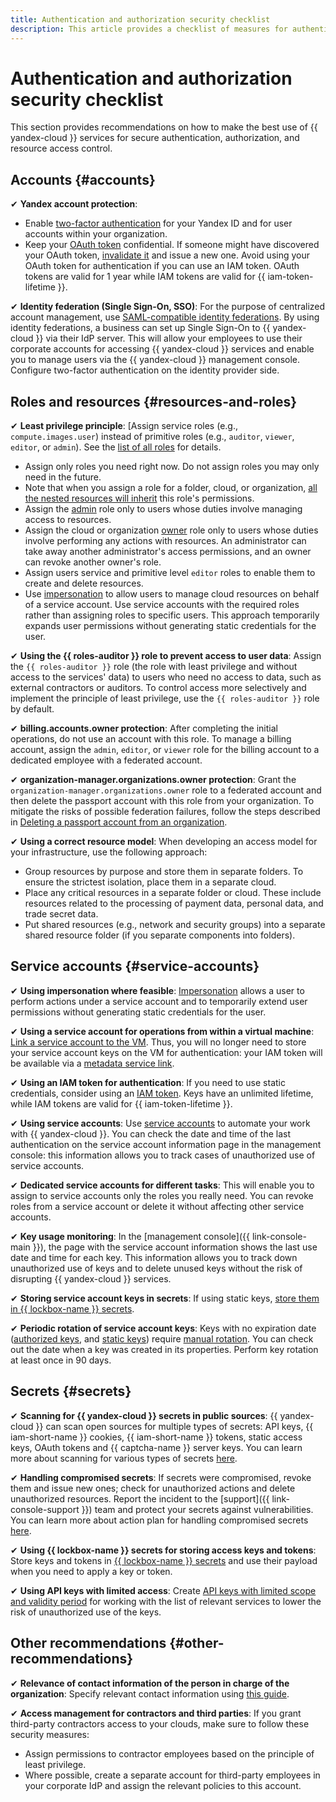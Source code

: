 ```yaml
---
title: Authentication and authorization security checklist
description: This article provides a checklist of measures for authentication, authorization, and {{ yandex-cloud }} resource access control.
---
```


# Authentication and authorization security checklist

This section provides recommendations on how to make the best use of {{ yandex-cloud }} services for secure authentication, authorization, and resource access control.

## Accounts {#accounts}

✔ **Yandex account protection**:

   * Enable [two-factor authentication](https://yandex.ru/support/passport/authorization/twofa.html) for your Yandex ID and for user accounts within your organization.
   * Keep your [OAuth token](../../iam/concepts/authorization/oauth-token.md) confidential. If someone might have discovered your OAuth token, [invalidate it](https://yandex.ru/dev/oauth/doc/dg/reference/token-invalidate-docpage/) and issue a new one. Avoid using your OAuth token for authentication if you can use an IAM token. OAuth tokens are valid for 1 year while IAM tokens are valid for {{ iam-token-lifetime }}.

✔ **Identity federation (Single Sign-On, SSO)**: For the purpose of centralized account management, use [SAML-compatible identity federations](../../organization/concepts/add-federation.md). By using identity federations, a business can set up Single Sign-On to {{ yandex-cloud }} via their IdP server. This will allow your employees to use their corporate accounts for accessing {{ yandex-cloud }} services and enable you to manage users via the {{ yandex-cloud }} management console. Configure two-factor authentication on the identity provider side.

## Roles and resources {#resources-and-roles}

✔ **Least privilege principle**: [Assign service roles (e.g., `compute.images.user`) instead of primitive roles (e.g., `auditor`, `viewer`, `editor`, or `admin`). See the [list of all roles](../../iam/roles-reference.md) for details.

   * Assign only roles you need right now. Do not assign roles you may only need in the future.
   * Note that when you assign a role for a folder, cloud, or organization, [all the nested resources will inherit](../../iam/concepts/access-control/index.md#inheritance) this role's permissions.
   * Assign the [admin](../../iam/roles-reference.md#admin) role only to users whose duties involve managing access to resources. 
   * Assign the cloud or organization [owner](../../resource-manager/security/index.md#resource-manager-clouds-owner) role only to users whose duties involve performing any actions with resources. An administrator can take away another administrator's access permissions, and an owner can revoke another owner's role.
   * Assign users service and primitive level `editor` roles to enable them to create and delete resources.
   * Use [impersonation](../../iam/concepts/access-control/index.md#impersonation) to allow users to manage cloud resources on behalf of a service account. Use service accounts with the required roles rather than assigning roles to specific users. This approach temporarily expands user permissions without generating static credentials for the user.

✔ **Using the {{ roles-auditor }} role to prevent access to user data**: Assign the `{{ roles-auditor }}` role (the role with least privilege and without access to the services' data) to users who need no access to data, such as external contractors or auditors. To control access more selectively and implement the principle of least privilege, use the `{{ roles-auditor }}` role by default.

✔ **billing.accounts.owner protection**: After completing the initial operations, do not use an account with this role. To manage a billing account, assign the `admin`, `editor`, or `viewer` role for the billing account to a dedicated employee with a federated account.

✔ **organization-manager.organizations.owner protection**: Grant the `organization-manager.organizations.owner` role to a federated account and then delete the passport account with this role from your organization. To mitigate the risks of possible federation failures, follow the steps described in [Deleting a passport account from an organization](../operations/account-deletion.md).

✔ **Using a correct resource model**: When developing an access model for your infrastructure, use the following approach:

   * Group resources by purpose and store them in separate folders. To ensure the strictest isolation, place them in a separate cloud.
   * Place any critical resources in a separate folder or cloud. These include resources related to the processing of payment data, personal data, and trade secret data.
   * Put shared resources (e.g., network and security groups) into a separate shared resource folder (if you separate components into folders).

## Service accounts {#service-accounts}

✔ **Using impersonation where feasible**: [Impersonation](../../iam/operations/sa/set-access-bindings.md#impersonation) allows a user to perform actions under a service account and to temporarily extend user permissions without generating static credentials for the user.

✔ **Using a service account for operations from within a virtual machine**: [Link a service account to the VM](../../compute/operations/vm-connect/auth-inside-vm.md). Thus, you will no longer need to store your service account keys on the VM for authentication: your IAM token will be available via a [metadata service link](../../compute/operations/vm-connect/auth-inside-vm.md#auth-inside-vm).

✔ **Using an IAM token for authentication**: If you need to use static credentials, consider using an [IAM token](../../iam/concepts/authorization/iam-token.md). Keys have an unlimited lifetime, while IAM tokens are valid for {{ iam-token-lifetime }}.

✔ **Using service accounts**: Use [service accounts](../../iam/concepts/users/service-accounts.md) to automate your work with {{ yandex-cloud }}. You can check the date and time of the last authentication on the service account information page in the management console: this information allows you to track cases of unauthorized use of service accounts.

✔ **Dedicated service accounts for different tasks**: This will enable you to assign to service accounts only the roles you really need. You can revoke roles from a service account or delete it without affecting other service accounts.

✔ **Key usage monitoring**: In the [management console]({{ link-console-main }}), the page with the service account information shows the last use date and time for each key. This information allows you to track down unauthorized use of keys and to delete unused keys without the risk of disrupting {{ yandex-cloud }} services.

✔ **Storing service account keys in secrets**: If using static keys, [store them in {{ lockbox-name }} secrets](../../lockbox/tutorials/static-key-in-lockbox.md).

✔ **Periodic rotation of service account keys**: Keys with no expiration date ([authorized keys](../../iam/concepts/authorization/key.md), and [static keys](../../iam/concepts/authorization/access-key.md)) require [manual rotation](../../iam/operations/compromised-credentials.md#key-reissue). You can check out the date when a key was created in its properties. Perform key rotation at least once in 90 days.

## Secrets {#secrets}

✔ **Scanning for {{ yandex-cloud }} secrets in public sources**: {{ yandex-cloud }} can scan open sources for multiple types of secrets: API keys, {{ iam-short-name }} cookies, {{ iam-short-name }} tokens, static access keys, OAuth tokens and {{ captcha-name }} server keys. You can learn more about scanning for various types of secrets [here](../operations/search-secrets.md).

✔ **Handling compromised secrets**: If secrets were compromised, revoke them and issue new ones; check for unauthorized actions and delete unauthorized resources. Report the incident to the [support]({{ link-console-support }}) team and protect your secrets against vulnerabilities. You can learn more about action plan for handling compromised secrets [here](../../iam/operations/compromised-credentials.md).

✔ **Using {{ lockbox-name }} secrets for storing access keys and tokens**: Store keys and tokens in [{{ lockbox-name }} secrets](../../lockbox/tutorials/static-key-in-lockbox.md) and use their payload when you need to apply a key or token.

✔ **Using API keys with limited access**: Create [API keys with limited scope and validity period](../../iam/concepts/authorization/api-key.md#scoped-api-keys) for working with the list of relevant services to lower the risk of unauthorized use of the keys.

## Other recommendations {#other-recommendations}

✔ **Relevance of contact information of the person in charge of the organization**: Specify relevant contact information using [this guide](../../billing/operations/change-data.md#change-address).

✔ **Access management for contractors and third parties**: If you grant third-party contractors access to your clouds, make sure to follow these security measures:
   * Assign permissions to contractor employees based on the principle of least privilege.
   * Where possible, create a separate account for third-party employees in your corporate IdP and assign the relevant policies to this account.
